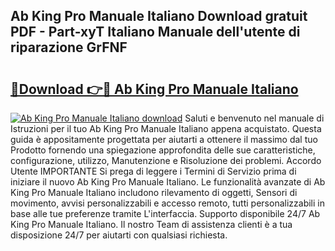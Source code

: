 ## Ab King Pro Manuale Italiano Download gratuit PDF - Part-xyT Italiano Manuale dell'utente di riparazione GrFNF

# <h2><a href="http://dfbihrn.blite.top/?on=Ab+King+Pro+Manuale+Italiano">🔗Download 👉🔴 Ab King Pro Manuale Italiano</a></h2>

[![Ab King Pro Manuale Italiano download](https://i.imgur.com/lujVjoI.png)](http://dfbihrn.blite.top/?on=Ab+King+Pro+Manuale+Italiano)
Saluti e benvenuto nel manuale di Istruzioni per il tuo Ab King Pro Manuale Italiano appena acquistato. Questa guida è appositamente progettata per aiutarti a ottenere il massimo dal tuo Prodotto fornendo una spiegazione approfondita delle sue caratteristiche, configurazione, utilizzo, Manutenzione e Risoluzione dei problemi. Accordo Utente IMPORTANTE Si prega di leggere i Termini di Servizio prima di iniziare il nuovo Ab King Pro Manuale Italiano. Le funzionalità avanzate di Ab King Pro Manuale Italiano includono rilevamento di oggetti, Sensori di movimento, avvisi personalizzabili e accesso remoto, tutti personalizzabili in base alle tue preferenze tramite L'interfaccia. Supporto disponibile 24/7 Ab King Pro Manuale Italiano. Il nostro Team di assistenza clienti è a tua disposizione 24/7 per aiutarti con qualsiasi richiesta.
